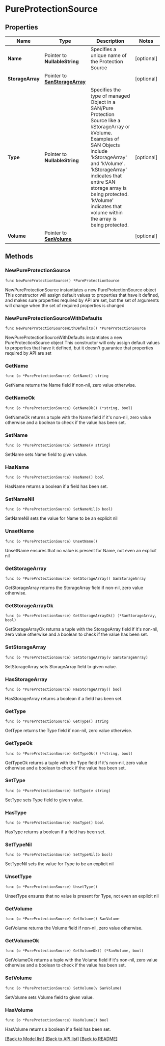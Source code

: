 # PureProtectionSource

## Properties

Name | Type | Description | Notes
------------ | ------------- | ------------- | -------------
**Name** | Pointer to **NullableString** | Specifies a unique name of the Protection Source | [optional] 
**StorageArray** | Pointer to [**SanStorageArray**](SanStorageArray.md) |  | [optional] 
**Type** | Pointer to **NullableString** | Specifies the type of managed Object in a SAN/Pure Protection Source like a kStorageArray or kVolume. Examples of SAN Objects include &#39;kStorageArray&#39; and &#39;kVolume&#39;. &#39;kStorageArray&#39; indicates that entire SAN storage array is being protected. &#39;kVolume&#39; indicates that volume within the array is being protected. | [optional] 
**Volume** | Pointer to [**SanVolume**](SanVolume.md) |  | [optional] 

## Methods

### NewPureProtectionSource

`func NewPureProtectionSource() *PureProtectionSource`

NewPureProtectionSource instantiates a new PureProtectionSource object
This constructor will assign default values to properties that have it defined,
and makes sure properties required by API are set, but the set of arguments
will change when the set of required properties is changed

### NewPureProtectionSourceWithDefaults

`func NewPureProtectionSourceWithDefaults() *PureProtectionSource`

NewPureProtectionSourceWithDefaults instantiates a new PureProtectionSource object
This constructor will only assign default values to properties that have it defined,
but it doesn't guarantee that properties required by API are set

### GetName

`func (o *PureProtectionSource) GetName() string`

GetName returns the Name field if non-nil, zero value otherwise.

### GetNameOk

`func (o *PureProtectionSource) GetNameOk() (*string, bool)`

GetNameOk returns a tuple with the Name field if it's non-nil, zero value otherwise
and a boolean to check if the value has been set.

### SetName

`func (o *PureProtectionSource) SetName(v string)`

SetName sets Name field to given value.

### HasName

`func (o *PureProtectionSource) HasName() bool`

HasName returns a boolean if a field has been set.

### SetNameNil

`func (o *PureProtectionSource) SetNameNil(b bool)`

 SetNameNil sets the value for Name to be an explicit nil

### UnsetName
`func (o *PureProtectionSource) UnsetName()`

UnsetName ensures that no value is present for Name, not even an explicit nil
### GetStorageArray

`func (o *PureProtectionSource) GetStorageArray() SanStorageArray`

GetStorageArray returns the StorageArray field if non-nil, zero value otherwise.

### GetStorageArrayOk

`func (o *PureProtectionSource) GetStorageArrayOk() (*SanStorageArray, bool)`

GetStorageArrayOk returns a tuple with the StorageArray field if it's non-nil, zero value otherwise
and a boolean to check if the value has been set.

### SetStorageArray

`func (o *PureProtectionSource) SetStorageArray(v SanStorageArray)`

SetStorageArray sets StorageArray field to given value.

### HasStorageArray

`func (o *PureProtectionSource) HasStorageArray() bool`

HasStorageArray returns a boolean if a field has been set.

### GetType

`func (o *PureProtectionSource) GetType() string`

GetType returns the Type field if non-nil, zero value otherwise.

### GetTypeOk

`func (o *PureProtectionSource) GetTypeOk() (*string, bool)`

GetTypeOk returns a tuple with the Type field if it's non-nil, zero value otherwise
and a boolean to check if the value has been set.

### SetType

`func (o *PureProtectionSource) SetType(v string)`

SetType sets Type field to given value.

### HasType

`func (o *PureProtectionSource) HasType() bool`

HasType returns a boolean if a field has been set.

### SetTypeNil

`func (o *PureProtectionSource) SetTypeNil(b bool)`

 SetTypeNil sets the value for Type to be an explicit nil

### UnsetType
`func (o *PureProtectionSource) UnsetType()`

UnsetType ensures that no value is present for Type, not even an explicit nil
### GetVolume

`func (o *PureProtectionSource) GetVolume() SanVolume`

GetVolume returns the Volume field if non-nil, zero value otherwise.

### GetVolumeOk

`func (o *PureProtectionSource) GetVolumeOk() (*SanVolume, bool)`

GetVolumeOk returns a tuple with the Volume field if it's non-nil, zero value otherwise
and a boolean to check if the value has been set.

### SetVolume

`func (o *PureProtectionSource) SetVolume(v SanVolume)`

SetVolume sets Volume field to given value.

### HasVolume

`func (o *PureProtectionSource) HasVolume() bool`

HasVolume returns a boolean if a field has been set.


[[Back to Model list]](../README.md#documentation-for-models) [[Back to API list]](../README.md#documentation-for-api-endpoints) [[Back to README]](../README.md)



